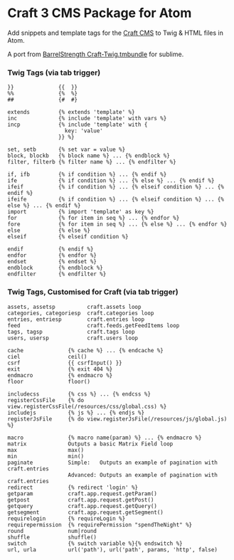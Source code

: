 # Craft 3 CMS Package for Atom

Add snippets and template tags for the [Craft CMS](https://buildwithcraft.com/) to Twig & HTML files in Atom.

A port from [BarrelStrength Craft-Twig.tmbundle](https://github.com/BarrelStrength/Craft-Twig.tmbundle) for sublime.

### Twig Tags (via tab trigger)

    }}              {{  }}
    %%              {%  %}
    ##              {#  #}

    extends         {% extends 'template' %}
    inc             {% include 'template' with vars %}
    incp            {% include 'template' with {
                      key: 'value'
                    }} %}

    set, setb       {% set var = value %}
    block, blockb   {% block name %} ... {% endblock %}
    filter, filterb {% filter name %} ... {% endfilter %}

    if, ifb         {% if condition %} ... {% endif %}
    ife             {% if condition %} ... {% else %} ... {% endif %}
    ifeif           {% if condition %} ... {% elseif condition %} ... {% endif %}
    ifeife          {% if condition %} ... {% elseif condition %} ... {% else %} ... {% endif %}
    import          {% import 'template' as key %}
    for             {% for item in seq %} ... {% endfor %}
    fore            {% for item in seq %} ... {% else %} ... {% endfor %}
    else            {% else %}
    elseif          {% elseif condition %}

    endif           {% endif %}
    endfor          {% endfor %}
    endset          {% endset %}
    endblock        {% endblock %}
    endfilter       {% endfilter %}

### Twig Tags, Customised for Craft (via tab trigger)

    assets, assetsp          craft.assets loop
    categories, categoriesp  craft.categories loop
    entries, entriesp        craft.entries loop
    feed                     craft.feeds.getFeedItems loop
    tags, tagsp              craft.tags loop
    users, usersp            craft.users loop

    cache              {% cache %} ... {% endcache %}
    ciel               ceil()
    csrf               {{ csrfInput() }}
    exit               {% exit 404 %}
    endmacro           {% endmacro %}
    floor              floor()

    includecss         {% css %} ... {% endcss %}
    registerCssFile    {% do view.registerCssFile(/resources/css/global.css) %}
    includejs          {% js %} ... {% endjs %}
    registerJsFile     {% do view.registerJsFile(/resources/js/global.js) %}

    macro              {% macro name(param) %} ... {% endmacro %}
    matrix             Outputs a basic Matrix Field loop
    max                max()
    min                min()
    paginate           Simple:   Outputs an example of pagination with craft.entries
                       Advanced: Outputs an example of pagination with craft.entries
    redirect           {% redirect 'login' %}
    getparam           craft.app.request.getParam()
    getpost            craft.app.request.getPost()
    getquery           craft.app.request.getQuery()
    getsegment         craft.app.request.getSegment()
    requirelogin       {% requireLogin %}
    requirepermission  {% requirePermission "spendTheNight" %}
    round              num|round
    shuffle            shuffle()
    switch             {% switch variable %}{% endswitch %}
    url, urla          url('path'), url('path', params, 'http', false)
